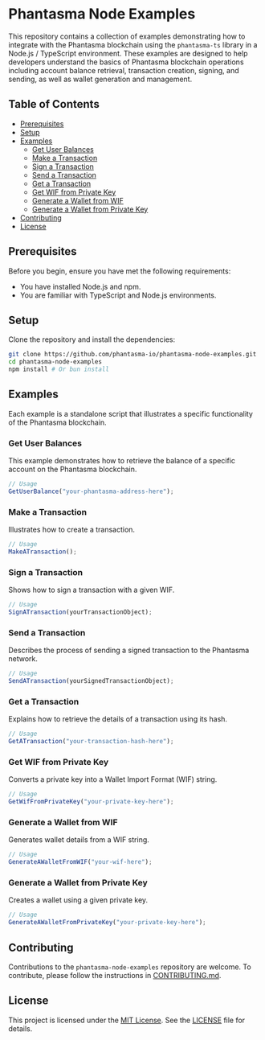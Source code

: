 # Phantasma Node Examples

This repository contains a collection of examples demonstrating how to integrate with the Phantasma blockchain using the `phantasma-ts` library in a Node.js / TypeScript environment. These examples are designed to help developers understand the basics of Phantasma blockchain operations including account balance retrieval, transaction creation, signing, and sending, as well as wallet generation and management.

## Table of Contents

- [Prerequisites](#prerequisites)
- [Setup](#setup)
- [Examples](#examples)
  - [Get User Balances](#get-user-balances)
  - [Make a Transaction](#make-a-transaction)
  - [Sign a Transaction](#sign-a-transaction)
  - [Send a Transaction](#send-a-transaction)
  - [Get a Transaction](#get-a-transaction)
  - [Get WIF from Private Key](#get-wif-from-private-key)
  - [Generate a Wallet from WIF](#generate-a-wallet-from-wif)
  - [Generate a Wallet from Private Key](#generate-a-wallet-from-private-key)
- [Contributing](#contributing)
- [License](#license)

## Prerequisites

Before you begin, ensure you have met the following requirements:

- You have installed Node.js and npm.
- You are familiar with TypeScript and Node.js environments.

## Setup

Clone the repository and install the dependencies:

```sh
git clone https://github.com/phantasma-io/phantasma-node-examples.git
cd phantasma-node-examples
npm install # Or bun install
```

## Examples

Each example is a standalone script that illustrates a specific functionality of the Phantasma blockchain.

### Get User Balances

This example demonstrates how to retrieve the balance of a specific account on the Phantasma blockchain.

```js
// Usage
GetUserBalance("your-phantasma-address-here");
```

### Make a Transaction

Illustrates how to create a transaction.

```js
// Usage
MakeATransaction();
```

### Sign a Transaction

Shows how to sign a transaction with a given WIF.

```js
// Usage
SignATransaction(yourTransactionObject);
```

### Send a Transaction

Describes the process of sending a signed transaction to the Phantasma network.

```js
// Usage
SendATransaction(yourSignedTransactionObject);
```

### Get a Transaction

Explains how to retrieve the details of a transaction using its hash.

```js
// Usage
GetATransaction("your-transaction-hash-here");
```

### Get WIF from Private Key

Converts a private key into a Wallet Import Format (WIF) string.

```js
// Usage
GetWifFromPrivateKey("your-private-key-here");
```

### Generate a Wallet from WIF

Generates wallet details from a WIF string.

```js
// Usage
GenerateAWalletFromWIF("your-wif-here");
```

### Generate a Wallet from Private Key

Creates a wallet using a given private key.

```js
// Usage
GenerateAWalletFromPrivateKey("your-private-key-here");
```

## Contributing

Contributions to the `phantasma-node-examples` repository are welcome. To contribute, please follow the instructions in [CONTRIBUTING.md](CONTRIBUTING.md).

## License

This project is licensed under the [MIT License](LICENSE). See the [LICENSE](LICENSE) file for details.

